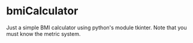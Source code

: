 # bmiCalculator
Just a simple BMI calculator using python's module tkinter.
Note that you must know the metric system.
